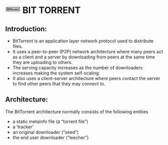 
# ![alt text](resources/Images/Logo.jpg "BitTorrent") BIT TORRENT


[icon]: https://github.com/sferik/t/raw/master/icon/t.png
## Introduction:
- BitTorrent is an application layer network protocol used to distribute files. 
- It uses a peer-to-peer (P2P) network architecture where many peers act as a client and a server by downloading from peers at the same time they are uploading to others.
-  The serving capacity increases as the number of downloaders increases making the system self-scaling. 
- It also uses a client-server architecture where peers contact the server to find other peers that they may connect to. 

## Architecture:
The BitTorrent architecture normally consists of the following entities
- a static metainfo file (a “torrent file”)
- a ‘tracker’
- an original downloader (“seed”)
- the end user downloader (“leecher”) 